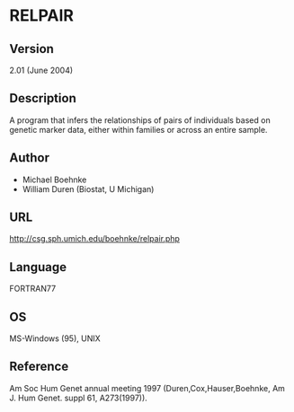 # RELPAIR

## Version
2.01 (June 2004)

## Description
A program that infers the relationships of pairs of individuals based on genetic marker data, either within families or across an entire sample.

## Author
* Michael Boehnke
* William Duren (Biostat, U Michigan)

## URL
http://csg.sph.umich.edu/boehnke/relpair.php

## Language
FORTRAN77

## OS
MS-Windows (95), UNIX

## Reference
Am Soc Hum Genet annual meeting 1997 (Duren,Cox,Hauser,Boehnke, Am J. Hum Genet. suppl 61, A273(1997)).